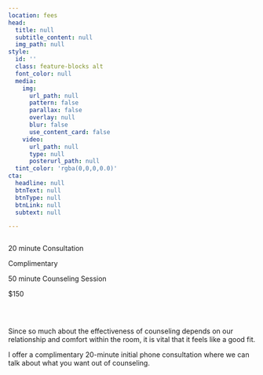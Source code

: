 ```yaml
---
location: fees
head:
  title: null
  subtitle_content: null
  img_path: null
style:
  id: ''
  class: feature-blocks alt
  font_color: null
  media:
    img:
      url_path: null
      pattern: false
      parallax: false
      overlay: null
      blur: false
      use_content_card: false
    video:
      url_path: null
      type: null
      posterurl_path: null
  tint_color: 'rgba(0,0,0,0.0)'
cta:
  headline: null
  btnText: null
  btnType: null
  btnLink: null
  subtext: null

---
```

<div class="d-flex align-items-center justify-content-around row">
<div class="col-11 col-md-8 col-lg-6 row prices-row" style="margin-top: 2em;">
<div class="col-6 text-center">
<p class="underlined-text">20 minute Consultation</p>
<p>Complimentary</p>
</div>
<div class="col-6 text-center">
<p class="underlined-text">50 minute Counseling Session</p>
<p>$150</p>
</div>
</div>
<div class="col-sm-12 row ">&nbsp;</div>
<div class="col-sm-10 col-md-8 col-lg-6 " style="margin-top: 2em;">
<p>Since so much about the effectiveness of counseling depends on our relationship and comfort within the room, it is vital that it feels like a good fit.</p>
<p>I offer a complimentary 20-minute initial phone consultation where we can talk about what you want out of counseling.</p>
</div>
</div>
